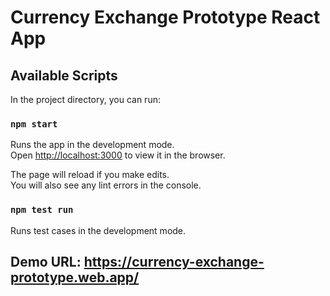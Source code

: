 # Currency Exchange Prototype React App

## Available Scripts

In the project directory, you can run:

### `npm start`
Runs the app in the development mode.\
Open [http://localhost:3000](http://localhost:3000) to view it in the browser.

The page will reload if you make edits.\
You will also see any lint errors in the console.

### `npm test run`
Runs test cases in the development mode.

## Demo URL: https://currency-exchange-prototype.web.app/
